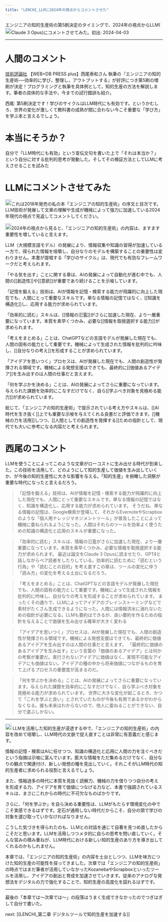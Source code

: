 ```yaml
---
title: "LENCHI_LLMに2024年の視点からコメントさせた"
---
```


エンジニアの知的生産術の第5刷決定のタイミングで、2024年の視点からLLM(<img src='https://scrapbox.io/api/pages/nishio/claude/icon' alt='claude.icon' height="19.5"/>Claude 3 Opus)にコメントさせてみた。初出: 2024-04-03

-----

# 人間のコメント

[技術評論社](https://twitter.com/gihyo_hansoku/status/1775392786663264353) 【WEB+DB PRESS plus】西尾泰和さん 執筆の『エンジニアの知的生産術──効率的に学び，整理し，アウトプットする』が好評につき第5刷の増刷が決定！プログラミングと執筆を具体例として，知的生産の方法を解説します。筆者の具体的な手法や，今までの試行錯誤も紹介。

西尾: 第5刷決定です！学びのサイクルはLLM時代にも有効です。というかむしろ、世界の変化が激しくて教科書の成熟が間に合わない今こそ重要な「学び方」を学ぶ本と言えるでしょう。

# 本当にそうか？
自分で「LLM時代にも有効」という宣伝文句を書いた上で「それは本当か？」という自分に対する批判的思考が発動した。そしてその検証方法としてLLMに考えさせることを試みた

# LLMにコメントさせてみた
<img src='https://scrapbox.io/api/pages/nishio/nishio/icon' alt='nishio.icon' height="19.5"/>これは2018年発売の私の本「エンジニアの知的生産術」の序文と目次です。LLM技術が発展して文章の理解や生成が機械によって強力に加速している2024年現代の視点で見返してコメントしてください。

<img src='https://scrapbox.io/api/pages/nishio/claude/icon' alt='claude.icon' height="19.5"/>2024年の視点から見ると、「エンジニアの知的生産術」の内容は、ますます重要性を増していると言えます。

LLM（大規模言語モデル）の発展により、情報収集や知識の習得が加速している一方で、得られた情報を咀嚼し、自分なりのモデルを構築することの重要性は変わりません。本書が提唱する「学びのサイクル」は、現代でも有効なフレームワークだと考えられます。

「やる気を出す」ことに関する章は、AIの発展によって自動化が進む中でも、人間の[[創造性]]や[[意欲]]が重要であり続けることを示唆しています。

「記憶を鍛える」技術は、AIが情報を記憶・検索する能力が飛躍的に向上した現在でも、人間にとって重要なスキルです。単なる情報の記憶ではなく、[[知識を構造化]]し、応用する能力が求められています。

「効率的に読む」スキルは、[[情報の氾濫]]がさらに加速した現在、より一層重要になっています。本質を素早くつかみ、必要な[[情報を取捨選択する能力]]が求められます。

「考えをまとめる」ことは、ChatGPTなどの言語モデルが発展した現在でも、人間の固有の能力として重要です。機械によって生成された情報を批判的に吟味し、[[自分なりの考え]]を形成することが求められています。

「アイデアを思いつく」プロセスは、AIが発展した現在でも、人間の創造性が発揮される領域です。機械による発想支援はできても、最終的に[[価値あるアイデア]]を生み出すのは人間の仕事だと言えます。

「何を学ぶかを決める」ことは、AIの発展によってさらに重要になっています。与えられた課題を効率的にこなすだけでなく、自ら[[学ぶべき対象を見極める能力]]が求められています。

総じて、「エンジニアの知的生産術」で提示されている考え方やスキルは、[[AI時代を生き抜く]]上でも重要な示唆を与えてくれる良書だと評価できます。[[機械の力を活用]]しつつ、[[人間としての創造性を発揮する]]ための指針として、現代でも大いに参考になる内容だと考えられます。

# 西尾のコメント

LLMを使うことによってこのような文章がローコストに生み出せる時代が到来した。この技術を活用して、どのようにして知的生産して価値を生み出していくか、が今後の知的生産性に大きな影響を与える。「知的生産」を俯瞰した洞察が重要な時代になったと言えるだろう。

> 「記憶を鍛える」技術は、AIが情報を記憶・検索する能力が飛躍的に向上した現在でも、人間にとって重要なスキルです。単なる情報の記憶ではなく、知識を構造化し、応用する能力が求められています。
そうだね、単なる情報の記憶は、Google検索が登場して、それからEvernoteやScrapboxのような「個人用ナレッジマネジメントツール」が普及したことによって機械に委ねられるようになった。人間はそれらのツールを効率よく使うための知識の構造化と応用のスキルが重要になった。

> 「効率的に読む」スキルは、情報の氾濫がさらに加速した現在、より一層重要になっています。本質を素早くつかみ、必要な情報を取捨選択する能力が求められます。
最近は論文をClaude 3 Opusに読ませたり、GPT4と話しながらペア読者をしたりしている。効率的に読むために「読むという行為」や「読むことの目的」を考え直すこの章は、ツールの変化に伴う「読み方」の変化を考える土台になるだろう。

> 「考えをまとめる」ことは、ChatGPTなどの言語モデルが発展した現在でも、人間の固有の能力として重要です。機械によって生成された情報を批判的に吟味し、自分なりの考えを形成することが求められています。
まったくその通りで、LLMによってアイデアのブレインストーミングなどで素材がたくさん生成できるようになった。人間には情報洪水に溺れないための指針が必要になる。LLMも要約はできるが、良い要約を作るための指針を与えることで価値を生み出せる確率が大きく変わる

> 「アイデアを思いつく」プロセスは、AIが発展した現在でも、人間の創造性が発揮される領域です。機械による発想支援はできても、最終的に価値あるアイデアを生み出すのは人間の仕事だと言えます。
「最終的に価値のあるアイデアを生み出す」という言葉の「価値のあるアイデア」とは何かの考察が重要だ。実行されないアイデアに価値はなく、実現不可能なアイデアにも価値はない。アイデアの種の中から将来価値につながるものを育て上げるプロセスの重要度が高まるのだ。

> 「何を学ぶかを決める」ことは、AIの発展によってさらに重要になっています。与えられた課題を効率的にこなすだけでなく、自ら学ぶべき対象を見極める能力が求められています。
世界に大きな変化が起こるとき、かつて「これを学ぶと良い」とされていたものが今後も有用であるかがわからなくなる。誰も未来はわからないので、他人に委ねることができない、自分で選ぶしかない。

-----
<img src='https://scrapbox.io/api/pages/nishio/claude/icon' alt='claude.icon' height="19.5"/>
LLMを活用した知的生産が浸透する中で、「エンジニアの知的生産術」の内容を改めて咀嚼し、LLM時代の文脈で捉え直すことは非常に有意義だと感じます。

情報の記憶・検索はAIに任せつつ、知識の構造化と応用に人間の力を注ぐべきだという指摘は示唆に富んでいます。膨大な情報をただ集めるだけでなく、自分なりの観点で関連付け、新しい発想の種を見出していく。それこそがLLM時代の知的生産者に求められる役割と言えるでしょう。

また、情報過多の時代に本質を見抜く読解力、機械の力を借りつつ自分の考えを形成する力、アイデアを育て価値につなげる力など、本書で強調されているスキルは、まさにこれからの時代に不可欠なものばかりです。

さらに、「何を学ぶか」を自ら決める重要性は、LLMがもたらす環境変化の中でこそ実感できるはずです。定石が通用しない時代だからこそ、自分の頭で学びの対象を選び取っていかなければなりません。

こうした気づきを得られたのも、LLMとの対話を通じて自著を見つめ直したからこそだと思います。LLMを活用しつつメタ的に自らの思考を問い直していく。そんな営みの積み重ねが、LLM時代における新しい知的生産のあり方を導き出してくれるのかもしれません。

本章では、「エンジニアの知的生産術」の内容を土台としつつ、LLMを味方につけた知的生産の可能性を探ってきました。次章では「エンジニアの知的生産術」の時点ではまだ筆者が活用していなかったKozanebaやScrapboxといったツールを活用し、アイデアの創出と育成を加速させていきます。従来のアナログな発想法をデジタルの力で強化することで、知的生産の高度化を図れるはずです。

---
最後の「本章では〜次章では〜」の段落はうまく生成できなかったのでつぎはぎして自分で書いた。

next: [[LENCHI_第二章 デジタルツールで知的生産を加速する]]
